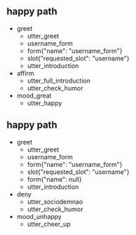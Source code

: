 ## happy path
* greet
  - utter_greet
  - username_form
  - form{"name": "username_form"}
  - slot{"requested_slot": "username"}
  - utter_introduction
* affirm
  - utter_full_introduction
  - utter_check_humor
* mood_great
  - utter_happy

## happy path
* greet
  - utter_greet
  - username_form
  - form{"name": "username_form"}
  - slot{"requested_slot": "username"}
  - form{"name": null}
  - utter_introduction
* deny
  - utter_sociodemnao
  - utter_check_humor
* mood_unhappy
  - utter_cheer_up



<!---
## happy path 2
* greet{"full_information": "False"}
  - action_introduction
  - utter_full_introduction
  - utter_sociodem
  - utter_sociodemsim
  - utter_sociodemnao
  - slot{"full_information": "True"}
  - utter_method

## introduction
* greet
  - utter_introduction
  - utter_sociodem

## happy path
* greet
  - utter_greet
* mood_great
  - utter_happy

## sad path 1
* greet
  - utter_greet
* mood_unhappy
  - utter_cheer_up
  - utter_did_that_help
* affirm
  - utter_happy

## sad path 2
* greet
  - utter_greet
* mood_unhappy
  - utter_cheer_up
  - utter_did_that_help
* deny
  - utter_goodbye

## say goodbye
* goodbye
  - utter_goodbye

## bot challenge
* bot_challenge
  - utter_iamabot

## hello goodbye path
* greet
  - utter_greet
* goodbye
  - utter_ask_why_leaving

  -->
